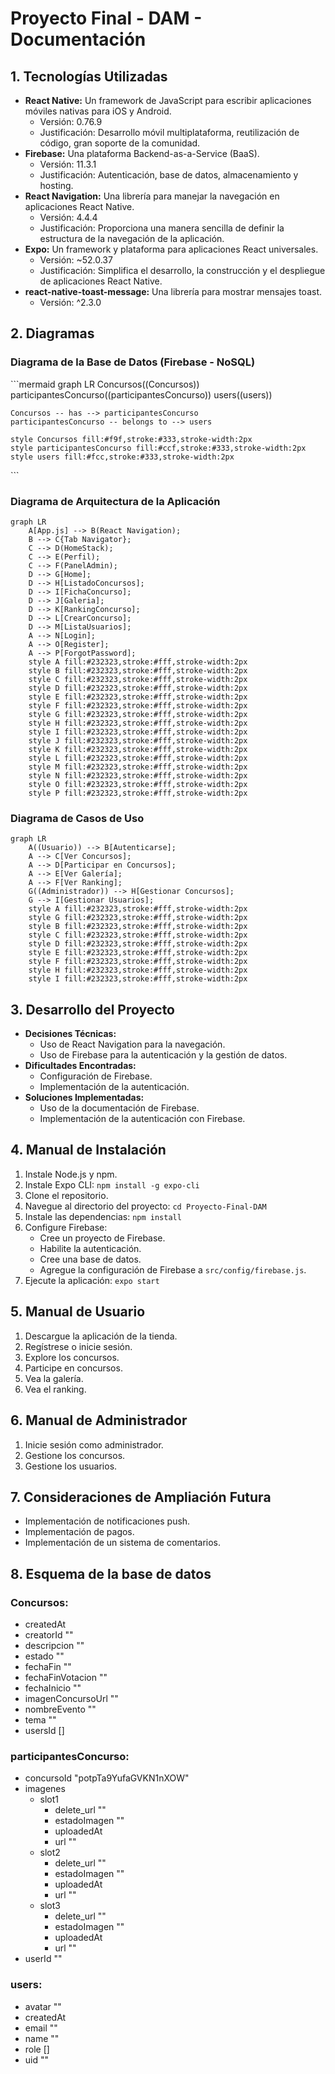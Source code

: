 # Proyecto Final - DAM - Documentación

## 1. Tecnologías Utilizadas

*   **React Native:** Un framework de JavaScript para escribir aplicaciones móviles nativas para iOS y Android.
    *   Versión: 0.76.9
    *   Justificación: Desarrollo móvil multiplataforma, reutilización de código, gran soporte de la comunidad.
*   **Firebase:** Una plataforma Backend-as-a-Service (BaaS).
    *   Versión: 11.3.1
    *   Justificación: Autenticación, base de datos, almacenamiento y hosting.
*   **React Navigation:** Una librería para manejar la navegación en aplicaciones React Native.
    *   Versión: 4.4.4
    *   Justificación: Proporciona una manera sencilla de definir la estructura de la navegación de la aplicación.
*   **Expo:** Un framework y plataforma para aplicaciones React universales.
    *   Versión: ~52.0.37
    *   Justificación: Simplifica el desarrollo, la construcción y el despliegue de aplicaciones React Native.
*   **react-native-toast-message:** Una librería para mostrar mensajes toast.
    *   Versión: ^2.3.0

## 2. Diagramas

### Diagrama de la Base de Datos (Firebase - NoSQL)

\`\`\`mermaid
graph LR
    Concursos((Concursos))
    participantesConcurso((participantesConcurso))
    users((users))

    Concursos -- has --> participantesConcurso
    participantesConcurso -- belongs to --> users

    style Concursos fill:#f9f,stroke:#333,stroke-width:2px
    style participantesConcurso fill:#ccf,stroke:#333,stroke-width:2px
    style users fill:#fcc,stroke:#333,stroke-width:2px
\`\`\`

### Diagrama de Arquitectura de la Aplicación

```mermaid
graph LR
    A[App.js] --> B(React Navigation);
    B --> C{Tab Navigator};
    C --> D(HomeStack);
    C --> E(Perfil);
    C --> F(PanelAdmin);
    D --> G[Home];
    D --> H[ListadoConcursos];
    D --> I[FichaConcurso];
    D --> J[Galeria];
    D --> K[RankingConcurso];
    D --> L[CrearConcurso];
    D --> M[ListaUsuarios];
    A --> N[Login];
    A --> O[Register];
    A --> P[ForgotPassword];
    style A fill:#232323,stroke:#fff,stroke-width:2px
    style B fill:#232323,stroke:#fff,stroke-width:2px
    style C fill:#232323,stroke:#fff,stroke-width:2px
    style D fill:#232323,stroke:#fff,stroke-width:2px
    style E fill:#232323,stroke:#fff,stroke-width:2px
    style F fill:#232323,stroke:#fff,stroke-width:2px
    style G fill:#232323,stroke:#fff,stroke-width:2px
    style H fill:#232323,stroke:#fff,stroke-width:2px
    style I fill:#232323,stroke:#fff,stroke-width:2px
    style J fill:#232323,stroke:#fff,stroke-width:2px
    style K fill:#232323,stroke:#fff,stroke-width:2px
    style L fill:#232323,stroke:#fff,stroke-width:2px
    style M fill:#232323,stroke:#fff,stroke-width:2px
    style N fill:#232323,stroke:#fff,stroke-width:2px
    style O fill:#232323,stroke:#fff,stroke-width:2px
    style P fill:#232323,stroke:#fff,stroke-width:2px
```

### Diagrama de Casos de Uso

```mermaid
graph LR
    A((Usuario)) --> B[Autenticarse];
    A --> C[Ver Concursos];
    A --> D[Participar en Concursos];
    A --> E[Ver Galería];
    A --> F[Ver Ranking];
    G((Administrador)) --> H[Gestionar Concursos];
    G --> I[Gestionar Usuarios];
    style A fill:#232323,stroke:#fff,stroke-width:2px
    style G fill:#232323,stroke:#fff,stroke-width:2px
    style B fill:#232323,stroke:#fff,stroke-width:2px
    style C fill:#232323,stroke:#fff,stroke-width:2px
    style D fill:#232323,stroke:#fff,stroke-width:2px
    style E fill:#232323,stroke:#fff,stroke-width:2px
    style F fill:#232323,stroke:#fff,stroke-width:2px
    style H fill:#232323,stroke:#fff,stroke-width:2px
    style I fill:#232323,stroke:#fff,stroke-width:2px
```

## 3. Desarrollo del Proyecto

*   **Decisiones Técnicas:**
    *   Uso de React Navigation para la navegación.
    *   Uso de Firebase para la autenticación y la gestión de datos.
*   **Dificultades Encontradas:**
    *   Configuración de Firebase.
    *   Implementación de la autenticación.
*   **Soluciones Implementadas:**
    *   Uso de la documentación de Firebase.
    *   Implementación de la autenticación con Firebase.

## 4. Manual de Instalación

1.  Instale Node.js y npm.
2.  Instale Expo CLI: `npm install -g expo-cli`
3.  Clone el repositorio.
4.  Navegue al directorio del proyecto: `cd Proyecto-Final-DAM`
5.  Instale las dependencias: `npm install`
6.  Configure Firebase:
    *   Cree un proyecto de Firebase.
    *   Habilite la autenticación.
    *   Cree una base de datos.
    *   Agregue la configuración de Firebase a `src/config/firebase.js`.
7.  Ejecute la aplicación: `expo start`

## 5. Manual de Usuario

1.  Descargue la aplicación de la tienda.
2.  Regístrese o inicie sesión.
3.  Explore los concursos.
4.  Participe en concursos.
5.  Vea la galería.
6.  Vea el ranking.

## 6. Manual de Administrador

1.  Inicie sesión como administrador.
2.  Gestione los concursos.
3.  Gestione los usuarios.

## 7. Consideraciones de Ampliación Futura

*   Implementación de notificaciones push.
*   Implementación de pagos.
*   Implementación de un sistema de comentarios.

## 8. Esquema de la base de datos

### Concursos:
*   createdAt
*   creatorId ""
*   descripcion ""
*   estado ""
*   fechaFin ""
*   fechaFinVotacion ""
*   fechaInicio ""
*   imagenConcursoUrl ""
*   nombreEvento ""
*   tema ""
*   usersId []

### participantesConcurso:
*   concursoId "potpTa9YufaGVKN1nXOW"
*   imagenes
    *   slot1
        *   delete_url ""
        *   estadoImagen ""
        *   uploadedAt
        *   url ""
    *   slot2
        *   delete_url ""
        *   estadoImagen ""
        *   uploadedAt
        *   url ""
    *   slot3
        *   delete_url ""
        *   estadoImagen ""
        *   uploadedAt
        *   url ""
*   userId ""

### users:
*   avatar ""
*   createdAt
*   email ""
*   name ""
*   role []
*   uid ""
